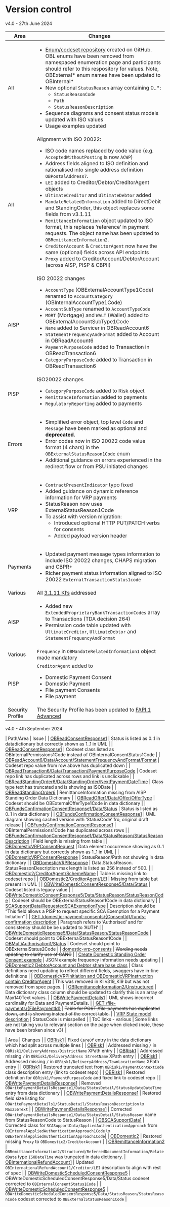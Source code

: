 # Version control


v4.0 - 27th June 2024

| Area | Changes |
| --- | --- |
| All | <ul><li>[Enum/codeset repository](https://github.com/OpenBankingUK/External_Internal_CodeSets) created on GitHub. OBL enums have been removed from namespaced enumeration page and participants should refer to this respository for values. Note, OBExternal* enum names have been updated to OBInternal*</li><li>New optional `StatusReason` array containing 0..*:<ul><li>`StatusReasonCode`</li><li>`Path`</li><li>`StatusReasonDescription`</li></ul></li><li>Sequence diagrams and consent status models updated with ISO values</li><li>Usage examples updated</li></ul> |
| All | Alignment with ISO 20022:<br><ul><li>ISO code names replaced by code value (e.g. `AcceptedWithoutPosting` is now `ACWP`)</li><li>Address fields aligned to ISO definition and rationalised into single address definition `OBPostalAddress7`.</li><li>`LEI` added to Creditor/Debtor/CreditorAgent objects</li><li>`UltimateCreditor` and `UltimateDebtor` added</li><li>`MandateRelatedInformation` added to DirectDebit and StandingOrder, this object replaces some fields from v3.1.11</li><li>`RemittanceInformation` object updated to ISO format, this replaces ‘reference’ in payment requests. The object name has been updated to `OBRemittanceInformation2`.</li><li>`CreditorAccount` & `CreditorAgent` now have the same (optional) fields across API endpoints</li><li>`Proxy` added to CreditorAccount/DebtorAccount (across AISP, PISP & CBPII)</li></ul> |
| AISP |ISO 20022 changes<br><ul><li>`AccountType` (OBExternalAccountType1Code) renamed to `AccountCategory` (OBInternalAccountType1Code)<li>`AccountSubType` renamed to `AccountTypeCode`</li><li>`MORT` (Mortgage) and `WALT` (Wallet) added to OBExternalAccountSubType1Code</li><li>`Name` added to Servicer in OBReadAccount6</li><li>`StatementFrequencyAndFormat` added to Account in OBReadAccount6</li><li>`PaymentPurposeCode` added to Transaction in OBReadTransaction6</li><li>`CategoryPurposeCode` added to Transaction in OBReadTransaction6</li></ul> |
| PISP | ISO20022 changes<br><ul><li>`CategoryPurposeCode` added to Risk object</li><li>`RemittanceInformation` added to payments</li><li>`RegulatoryReporting` added to payments</li></ul> |
| Errors | <ul><li>Simplified error object, top level `Code` and `Message` have been marked as optional and __deprecated__.</li><li>Error codes now in ISO 20022 code value format (4 chars) in the `OBExternalStatusReason1Code` enum</li><li>Additional guidance on errors experienced in the redirect flow or from PSU initiated changes</li></ul> |
| VRP | <ul><li>`ContractPresentIndicator` typo fixed</li><li>Added guidance on dynamic reference information for VRP payments</li><li>StatusReason now uses ExternalStatusReason1Code</li><li>To assist with version migration:<ul><li>Introduced optional HTTP PUT/PATCH verbs for consents</li><li>Added payload version header</li></ul></li></ul> |
| Payments | <ul><li>Updated payment message types information to include ISO 20022 changes, CHAPS migration and CBPR+</li><li>Richer payment status information aligned to ISO 20022 `ExternalTransactionStatus1code`</li></ul></li></ul>|
| Various | All [3.1.11 KI’s](https://openbanking.atlassian.net/wiki/spaces/DZ/pages/47546479/Known+Specification+Issues) addressed |
| AISP | <ul><li>Added new `ExtendedProprietaryBankTransactionCodes` array to Transactions (TDA decision 264)</li><li>Permission code table updated with `UltimateCreditor`, `UltimateDebtor` and `StatementFrequencyAndFormat`</li></ul> |
| Various|`Frequency` in `OBMandateRelatedInformation1` object made mandatory |
| PISP| `CreditorAgent` added to <ul><li>Domestic Payment Consent</li><li>Domestic Payment</li><li>File payment Consents</li><li>File payment</li></ul> | 
| Security Profile | The Security Profile has been updated to [FAPI 1 Advanced](https://openid.net/specs/openid-financial-api-part-2-1_0.html) |



v4.0 - 4th September 2024

| Path/Area | Issue |
| [OBReadConsentResponse1](https://openbankinguk.github.io/spec-preview-268/v4.0/resources-and-data-models/aisp/account-access-consents.html#data-dictionary-2) | Status is listed as 0..</span>1 in datadictionary but correctly shown as 1..1 in UML |
| [OBReadConsentResponse1](https://openbankinguk.github.io/spec-preview-268/v4.0/resources-and-data-models/aisp/account-access-consents.html#data-dictionary-2) | Codeset class listed as OBInternalPermissions1Code instead of OBInternalConsentStatus1Code |
| [OBReadAccount6/Data/Account/StatementFrequencyAndFormat/Format](https://openbankinguk.github.io/spec-preview-268/v4.0/resources-and-data-models/aisp/Accounts.html#data-dictionary) | Codeset repo value from row above has duplicated down |
| [OBReadTransaction6/Data/Transaction/PaymentPurposeCode](https://openbankinguk.github.io/spec-preview-268/v4.0/resources-and-data-models/aisp/Transactions.html#data-dictionary) | Codeset repo link has duplicated across rows and link is unclickable |
| [OBReadStandingOrder6/Data/StandingOrder/NextPaymentDateTime](https://openbankinguk.github.io/spec-preview-268/v4.0/resources-and-data-models/aisp/standing-orders.html#data-dictionary) | Class type text has truncated and is showing as ISODate |
| [OBReadStandingOrder6](https://openbankinguk.github.io/spec-preview-268/v4.0/resources-and-data-models/aisp/standing-orders.html#data-dictionary) | RemittanceInformation missing from AISP Standing Order Data Dictionary |
| [OBReadOffer1/Data/Offer/OfferType](https://openbankinguk.github.io/spec-preview-268/v4.0/resources-and-data-models/aisp/Offers.html#data-dictionary) | Codeset should be OBExternalOfferType1Code in data dictionary |
| [OBFundsConfirmationConsentResponse1/Data/Status](https://openbankinguk.github.io/spec-preview-268/v4.0/resources-and-data-models/cbpii/funds-confirmation-consent.html#data-dictionary-2) | Status is listed as 0..1 in data dictionary | 
| [OBFundsConfirmationConsentResponse1](https://openbankinguk.github.io/spec-preview-268/v4.0/resources-and-data-models/cbpii/funds-confirmation-consent.html#uml-diagram-2) | UML diagram showing cached version with ‘StatusCode’ fro, original draft release |
| [OBFundsConfirmationConsentResponse1](https://openbankinguk.github.io/spec-preview-268/v4.0/resources-and-data-models/cbpii/funds-confirmation-consent.html#data-dictionary-2) | OBInternalPermissions1Code has duplicated across rows |
| [OBFundsConfirmationConsentResponse1/Data/StatusReason/StatusReasonDescription](https://openbankinguk.github.io/spec-preview-268/v4.0/resources-and-data-models/cbpii/funds-confirmation-consent.html#data-dictionary-2) | Field length is missing from table | 
| [OBDomesticVRPConsentRequest](https://openbankinguk.github.io/spec-preview-268/v4.0/resources-and-data-models/vrp/domestic-vrp-consents.html#obdomesticvrpconsentrequest) | Data element occurrence showing as 0..1 in data dictionary but correctly shown as 1..1 in UML |
| [OBDomesticVRPConsentResponse](https://openbankinguk.github.io/spec-preview-268/v4.0/resources-and-data-models/vrp/domestic-vrp-consents.html#obdomesticvrpconsentresponse) | StatusReason/Path not showing in data dictionary |
| [OBDomesticVRPResponse](https://openbankinguk.github.io/spec-preview-268/v4.0/resources-and-data-models/vrp/domestic-vrps.html#obdomesticvrpresponse) | Data.StatusReason. StatusReasonDescription max length is listed as 256 instead of 500. |
| [OBDomestic2/CreditorAgent/SchemeName](https://openbankinguk.github.io/spec-preview-268/v4.0/resources-and-data-models/pisp/domestic-payment-consents.html#data-dictionary) | Table is missing link to codeset repo |
| [OBDomestic2/CreditorAgent/LEI](https://openbankinguk.github.io/spec-preview-268/v4.0/resources-and-data-models/pisp/domestic-payment-consents.html#data-dictionary) | Missing from table but present in UML |
| [OBWriteDomesticConsentResponse5/Data/Status](https://openbankinguk.github.io/spec-preview-268/v4.0/resources-and-data-models/pisp/domestic-payment-consents.html#data-dictionary-3) | Codeset listed is legacy value |
| [OBWriteDomesticConsentResponse5/Data/StatusReason/StatusReasonCode](https://openbankinguk.github.io/spec-preview-268/v4.0/resources-and-data-models/pisp/domestic-payment-consents.html#data-dictionary-3) | Codeset should be OBExternalStatusReason1Code in data dictionary |
| [SCASupportData/RequestedSCAExemptionType](https://openbankinguk.github.io/spec-preview-268/v4.0/profiles/payment-initiation-api-profile.html#data-dictionary-8) | Description should be “This field allows a PISP to request specific SCA Exemption for a Payment Initiation” |
| [GET /domestic-payment-consents/{ConsentId}/funds-confirmation description](https://openbankinguk.github.io/spec-preview-268/v4.0/resources-and-data-models/pisp/domestic-payment-consents.html#get-domestic-payment-consents-consentid-funds-confirmation) | Paragraph refers to ‘Authorised’ and for consistency should be be updated to ‘AUTH’ |
| [OBWriteDomesticResponse5/Data/StatusReason/StatusReasonCode](https://openbankinguk.github.io/spec-preview-268/v4.0/resources-and-data-models/pisp/domestic-payments.html#data-dictionary-2) | Codeset should point to OBExternalStatusReason1Code |
| [OBMultiAuthorisation1/Status](https://openbankinguk.github.io/spec-preview-268/v4.0/profiles/payment-initiation-api-profile.html#data-dictionary-4) | Codeset should point to OBExternalStatus2Code |
| [domestic-vrp-consents](https://openbankinguk.github.io/spec-preview-268/v4.0/profiles/vrp-profile.html#consent-re-authentication) | <s>Wording needs updating to clarify use of CANC</s> |
| [Create Domestic Standing Order Consent example](https://openbankinguk.github.io/spec-preview-268/v4.0/resources-and-data-models/pisp/domestic-standing-order-consents.html#post-domestic-standing-order-consents-2) | JSON example frequency information needs updating |
| [OBDomestic2 DebtorAccount and Debtor share base class](https://openbankinguk.github.io/spec-preview-268/v4.0/resources-and-data-models/pisp/domestic-payment-consents.html#data-dictionary) | Class definitions need updating to reflect different fields, swaggers have in-line definitions |
| [OBDomesticVRPInitiation and OBDomesticVRPInstruction contain CreditorAgent](https://openbankinguk.github.io/spec-preview-268/v4.0/resources-and-data-models/vrp/domestic-vrp-consents.html#obdomesticvrpinitiation) | This was removed in KI v319_KI9 but was not removed from spec pages. |
| [OBRemittanceInformation2/Unstructured](https://openbankinguk.github.io/spec-preview-268/v4.0/profiles/payment-initiation-api-profile.html#data-dictionary-9)  | Data dictionary class column should be updated to clarify this is an array of Max140Text values. |
| [OBWritePaymentDetails1](https://openbankinguk.github.io/spec-preview-268/v4.0/resources-and-data-models/pisp/domestic-payments.html#uml-diagram-3) | UML shows incorrect cardinality for Data and PaymentDetails. |
| [GET /file-payments/{FilePaymentId}](https://openbankinguk.github.io/spec-preview-268/v4.0/resources-and-data-models/pisp/file-payments.html#get-file-payments-filepaymentid) | <s>Table for POST /file-payments has duplicated down, and is showing instead of the correct table.</s> |
| [VRP State model description](https://openbankinguk.github.io/spec-preview-268/v4.0/resources-and-data-models/vrp/domestic-vrp-consents.html#state-model-vrp-consents) | StatusCode is misspelled |
| ToC links - various  | Some links are not taking you to relevant section on the
  page when clicked (note, these have been broken since v3) |


| Area | Changes |
| [OBRisk1](https://openbankinguk.github.io/read-write-api-site3/v4.0/profiles/payment-initiation-api-profile.html#data-dictionary) | Fixed `CareOf` entry in the data dictionary which had split across multiple lines |
| [OBRisk1](https://openbankinguk.github.io/read-write-api-site3/v4.0/profiles/payment-initiation-api-profile.html#data-dictionary) | Addressed missing `/` in `OBRisk1/DeliveryAddress/DistrictName` XPath entry |
| [OBRisk1](https://openbankinguk.github.io/read-write-api-site3/v4.0/profiles/payment-initiation-api-profile.html#data-dictionary) | Addressed missing `/` in `OBRisk1/DeliveryAddress StreetName` XPath entry |
| [OBRisk1](https://openbankinguk.github.io/read-write-api-site3/v4.0/profiles/payment-initiation-api-profile.html#data-dictionary) | Addressed missing `/` in `OBRisk1/DeliveryAddress/TownLocationName` XPath entry |
| [OBRisk1](https://openbankinguk.github.io/read-write-api-site3/v4.0/profiles/payment-initiation-api-profile.html#data-dictionary) | Restored truncated text from `OBRisk1/PaymentContextCode` class description entry (link to codeset repo) |
| [OBRisk1](https://openbankinguk.github.io/read-write-api-site3/v4.0/profiles/payment-initiation-api-profile.html#data-dictionary) | Restored definition for `OBRisk1/PaymentPurposeCode` and fixed link to codeset repo |
| [OBWritePaymentDetailsResponse1](https://openbankinguk.github.io/read-write-api-site3/v4.0/profiles/payment-initiation-api-profile.html#data-dictionary-7) | Removed `OBWritePaymentDetailsResponse1/Data/StatusDetail/StatusUpdateDateTime` entry from data dictionary |
| [OBWritePaymentDetailsResponse1](https://openbankinguk.github.io/read-write-api-site3/v4.0/profiles/payment-initiation-api-profile.html#data-dictionary-7) | Restored field size listing for `OBWritePaymentDetails1/StatusDetail/StatusReasonDescription` to `Max256Text` |
| [OBWritePaymentDetailsResponse1](https://openbankinguk.github.io/read-write-api-site3/v4.0/profiles/payment-initiation-api-profile.html#data-dictionary-7) | Corrected `OBWritePaymentDetailsResponse1/Data/StatusDetail/StatusReason` name from StatusReasonCode to StatusReason |
| [OBSCASupportData1](https://openbankinguk.github.io/read-write-api-site3/v4.0/profiles/payment-initiation-api-profile.html#data-dictionary-8) | Corrected class for `SCASupportData/AppliedAuthenticationApproach` from `OBInternalAppliedAuthenticationApproach1Code` to `OBExternalAppliedAuthenticationApproach1Code`|
| [OBDomestic2](https://openbankinguk.github.io/read-write-api-site3/v4.0/resources-and-data-models/pisp/domestic-payment-consents.html#data-dictionary) | Restored missing `Proxy` to `OBDomestic2/CreditorAccount` |
| [OBRemittanceInformation2](https://openbankinguk.github.io/read-write-api-site3/v4.0/profiles/payment-initiation-api-profile.html#data-dictionary-9) | `OBRemittanceInformation2/Structured/ReferredDocumentInformation/RelatedDate` type `ISODateTime` was truncated in data dictionary.
| [OBInternationalRefundAccount1](https://openbankinguk.github.io/read-write-api-site3/v4.0/profiles/payment-initiation-api-profile.html#data-dictionary-6) | Updated `OBInternationalRefundAccount1/Creditor/LEI` description to align with rest of spec |
| [OBWriteDomesticScheduledConsentResponse5](https://openbankinguk.github.io/read-write-api-site3/v4.0/resources-and-data-models/pisp/domestic-scheduled-payment-consents.html#data-dictionary-3) | OBWriteDomesticScheduledConsentResponse5/Data/Status codeset corrected to `OBInternalConsentStatus1Code` |
| [OBWriteDomesticScheduledConsentResponse5](https://openbankinguk.github.io/read-write-api-site3/v4.0/resources-and-data-models/pisp/domestic-scheduled-payment-consents.html#data-dictionary-3) | `OBWriteDomesticScheduledConsentResponse5/Data/StatusReason/StatusReasonCode` codeset corrected to `OBExternalStatusReason1Code` |

